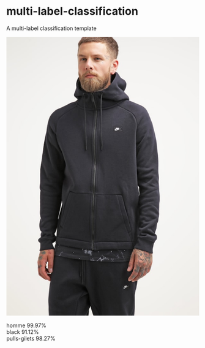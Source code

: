 # multi-label-classification
A multi-label classification template

![alt text](https://github.com/appchoose/multi-label-classification/blob/master/img/NI122S04M-Q12%4012.jpg)

homme 99.97% <br/>
black 91.12% <br/>
pulls-gilets 98.27% <br/>
